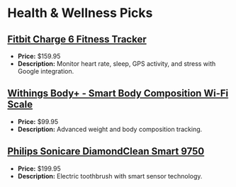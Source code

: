 # Health & Wellness Picks

## [Fitbit Charge 6 Fitness Tracker](https://www.amazon.com/dp/B0C6J79PTF?tag=mychanneld-20)
- **Price:** $159.95
- **Description:** Monitor heart rate, sleep, GPS activity, and stress with Google integration.

## [Withings Body+ - Smart Body Composition Wi-Fi Scale](https://www.amazon.com/dp/B074VFY3QD?tag=mychanneld-20)
- **Price:** $99.95
- **Description:** Advanced weight and body composition tracking.

## [Philips Sonicare DiamondClean Smart 9750](https://www.amazon.com/dp/B07RFX7QY7?tag=mychanneld-20)
- **Price:** $199.95
- **Description:** Electric toothbrush with smart sensor technology.

